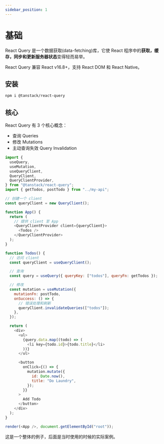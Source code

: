 ```yaml
---
sidebar_position: 1
---
```


# 基础

React Query 是一个数据获取(data-fetching)库，它使 React 程序中的**获取，缓存，同步和更新服务器状态**变得轻而易举。

React Query 兼容 React v16.8+，支持 React DOM 和 React Native。

## 安装

```bash
npm i @tanstack/react-query
```

## 核心

React Query 有 3 个核心概念：

- 查询 Queries
- 修改 Mutations
- 主动查询失效 Query Invalidation

```js title="Query Example"
import {
  useQuery,
  useMutation,
  useQueryClient,
  QueryClient,
  QueryClientProvider,
} from "@tanstack/react-query";
import { getTodos, postTodo } from "../my-api";

// 创建一个 client
const queryClient = new QueryClient();

function App() {
  return (
    // 提供 client 至 App
    <QueryClientProvider client={queryClient}>
      <Todos />
    </QueryClientProvider>
  );
}

function Todos() {
  // 访问 client
  const queryClient = useQueryClient();

  // 查询
  const query = useQuery({ queryKey: ["todos"], queryFn: getTodos });

  // 修改
  const mutation = useMutation({
    mutationFn: postTodo,
    onSuccess: () => {
      // 错误处理和刷新
      queryClient.invalidateQueries(["todos"]);
    },
  });

  return (
    <div>
      <ul>
        {query.data.map((todo) => (
          <li key={todo.id}>{todo.title}</li>
        ))}
      </ul>

      <button
        onClick={() => {
          mutation.mutate({
            id: Date.now(),
            title: "Do Laundry",
          });
        }}
      >
        Add Todo
      </button>
    </div>
  );
}

render(<App />, document.getElementById("root"));
```

这是一个整体的例子，后面是当时使用的时候的实际案例。
